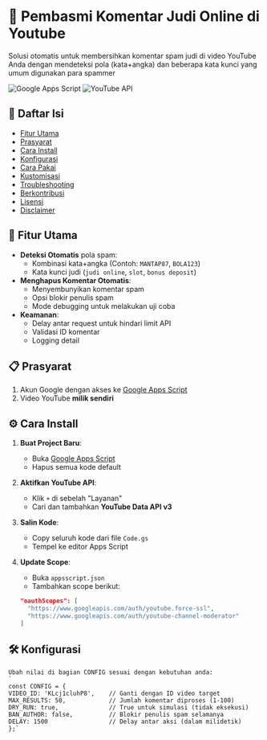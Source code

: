 # 🧹 Pembasmi Komentar Judi Online di Youtube

Solusi otomatis untuk membersihkan komentar spam judi di video YouTube Anda dengan mendeteksi pola (kata+angka) dan beberapa kata kunci yang umum digunakan para spammer

![Google Apps Script](https://img.shields.io/badge/Google%20Apps%20Script-02569B?style=for-the-badge&logo=google-script&logoColor=white)
![YouTube API](https://img.shields.io/badge/YouTube%20API-FF0000?style=for-the-badge&logo=youtube&logoColor=white)

## 📜 Daftar Isi
- [Fitur Utama](#-fitur-utama)
- [Prasyarat](#-prasyarat)
- [Cara Install](#%EF%B8%8F-cara-install)
- [Konfigurasi](#%EF%B8%8F-konfigurasi)
- [Cara Pakai](#-cara-pakai)
- [Kustomisasi](#-kustomisasi)
- [Troubleshooting](#-troubleshooting)
- [Berkontribusi](#-berkontribusi)
- [Lisensi](#-lisensi)
- [Disclaimer](#-disclaimer)

## 🌟 Fitur Utama
- **Deteksi Otomatis** pola spam:
  - Kombinasi kata+angka (Contoh: `MANTAP87`, `BOLA123`)
  - Kata kunci judi (`judi online`, `slot`, `bonus deposit`)
- **Menghapus Komentar Otomatis**:
  - Menyembunyikan komentar spam
  - Opsi blokir penulis spam
  - Mode debugging untuk melakukan uji coba
- **Keamanan**:
  - Delay antar request untuk hindari limit API
  - Validasi ID komentar
  - Logging detail

## 📋 Prasyarat
1. Akun Google dengan akses ke [Google Apps Script](https://script.google.com)
2. Video YouTube **milik sendiri**

## ⚙️ Cara Install
1. **Buat Project Baru**:
   - Buka [Google Apps Script](https://script.new)
   - Hapus semua kode default

2. **Aktifkan YouTube API**:
   - Klik `+` di sebelah "Layanan"
   - Cari dan tambahkan **YouTube Data API v3**

3. **Salin Kode**:
   - Copy seluruh kode dari file `Code.gs`
   - Tempel ke editor Apps Script
   
4. **Update Scope**:
   - Buka `appsscript.json`
   - Tambahkan scope berikut:
   ```json
   "oauthScopes": [
     "https://www.googleapis.com/auth/youtube.force-ssl",
     "https://www.googleapis.com/auth/youtube-channel-moderator"
   ]

## 🛠️ Konfigurasi
    Ubah nilai di bagian CONFIG sesuai dengan kebutuhan anda:
    `
    const CONFIG = {
    VIDEO_ID: 'KLcj1cluhP8',    // Ganti dengan ID video target
    MAX_RESULTS: 50,            // Jumlah komentar diproses (1-100)
    DRY_RUN: true,              // True untuk simulasi (tidak eksekusi)
    BAN_AUTHOR: false,          // Blokir penulis spam selamanya
    DELAY: 1500                 // Delay antar aksi (dalam milidetik)
    };`
